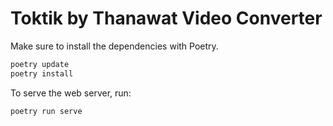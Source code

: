 # Toktik by Thanawat Video Converter

Make sure to install the dependencies with Poetry.

```sh
poetry update
poetry install
```

To serve the web server, run:

```sh
poetry run serve
```
